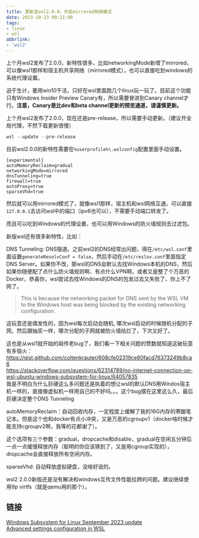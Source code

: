 ```yaml
---
title: 更新至wsl2.0.0，开启mirrored网络模式
date: 2023-10-23 09:21:08
tags:
- linux
- wsl
abbrlink:
- 'wsl2'
---
```

上个月wsl2发布了2.0.0，新特性很多，比如networkingMode新增了mirrored，可以像wsl1那样和宿主机共享网络（mirrored模式），也可以直接吃到windows的系统代理设置。
<!-- more -->

迫于生计，要用win10干活，只好在wsl里面跑几个linux玩一玩了。目前这个功能只有Windows Insider Preview Canary有，所以需要冒进到Canary channel才行。**注意，Canary是比dev和beta channel更新的预览通道，请谨慎更新。**

上个月wsl2发布了2.0.0，现在还是pre-release，所以需要手动更新。（建议开全局代理，不然下载更新很慢）

```powershell
wsl --update --pre-release
```

目前wsl2.0.0的新特性需要在`%userprofile%\.wslconfig`配置里面手动设置。

```config
[experimental]
autoMemoryReclaim=gradual
networkingMode=mirrored
dnsTunneling=true
firewall=true
autoProxy=true
sparseVhd=true
```

然后就可以用mirrored模式了，就像wsl1那样，宿主机和wsl网络互通，可以直接`127.0.0.1`去访问wsl中的端口（ipv6也可以），不需要手动端口转发了。

而且可以吃到Windows的代理设置，也可以用Windows的防火墙规则去过滤包。

新版wsl还有很多新特性，比如：

DNS Tunneling: DNS隧道。之前wsl2的DNS经常出问题，得在`/etc/wsl.conf`里面设置`generateResolvConf = false`，然后手动在`/etc/reslov.conf`里面指定DNS Server。如果你不改，那wsl的DNS会默认去找Windows本机的DNS，然后如果你随便配了点什么防火墙规则啊、有点什么VPN啊，或者又是整了个万恶的Docker，恭喜你，wsl尝试去找Windows的DNS的包发过去又失败了，你上不了网了。

>This is because the networking packet for DNS sent by the WSL VM to the Windows host was being blocked by the existing networking configuration.

这玩意还是偶发性的，因为wsl每次启动会随机, 哪次wsl启动的时候随机分配的子网，然后跟抽奖一样，哪次分配的子网就被防火墙给拦了，下次又好了。

这也是从wsl1就开始的祖传老bug了，我们看一下相关问题的赞数就知道这破玩意有多恼火： 
<https://gist.github.com/coltenkrauter/608cfe02319ce60facd76373249b8ca6>  
<https://stackoverflow.com/questions/62314789/no-internet-connection-on-wsl-ubuntu-windows-subsystem-for-linux/64057835>  
我是不明白为什么巨硬这么多问题还是执着的想让wsl的默认DNS用Windos宿主机一样的，直接像虚拟机一样用自己的不好吗。。。这个bug摆在这里这么久，最后巨硬决定整个DNS Tunneling

autoMemoryReclaim：自动回收内存，一定程度上缓解了我的16G内存的寒酸笔记本。但是这个也和docker有点小冲突，又是万恶的cgroupv1（docker啥时候才能支持cgroupv2啊，我等的花都谢了）。

这个选项有三个参数：gradual，dropcache和disable，gradual在空闲五分钟后一点一点缓慢释放内存（聪明的你应该猜到了，又是用cgroup实现的），dropcache会直接释放所有空闲内存。

sparseVhd: 自动释放虚拟硬盘，没啥好说的。

wsl2 2.0.0新版还是没有解决和windows互传文件性能拉跨的问题。建议继续使用9p virtfs（就是qemu用的那个）。

## 链接

[Windows Subsystem for Linux September 2023 update](https://devblogs.microsoft.com/commandline/windows-subsystem-for-linux-september-2023-update/)  
[Advanced settings configuration in WSL](https://learn.microsoft.com/en-us/windows/wsl/wsl-config)  
